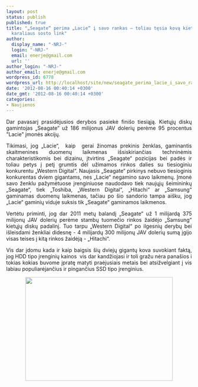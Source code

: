 ```yaml
---
layout: post
status: publish
published: true
title: "„Seagate“ perima „Lacie“ į savo rankas – toliau tęsia kovą kietųjų diskų rinkos
  karaliaus sosto link"
author:
  display_name: "-NRJ-"
  login: "-NRJ-"
  email: enerje@gmail.com
  url: ''
author_login: "-NRJ-"
author_email: enerje@gmail.com
wordpress_id: 6778
wordpress_url: http://localhost/site/new/seagate_perima_lacie_i_savo_rankas__toliau_tesia_kova_kietuju_disku_rinkos_karaliaus_sosto_link/
date: '2012-08-16 00:40:14 +0300'
date_gmt: '2012-08-16 00:40:14 +0300'
categories:
- Naujienos
---
```

<p style="text-align: justify">
	Dar pavasarį prasidėjusios derybos pasiekė fini&scaron;o tiesiąją. Kietųjų diskų gamintojas &bdquo;Seagate&ldquo; už 186 milijonus JAV dolerių perėme 95 procentus &quot;Lacie&quot; įmonės akcijų.</p>
<p style="text-align: justify">
	Tikimasi, jog &bdquo;Lacie&ldquo;,&nbsp; kaip &nbsp;gerai žinomas prekinis ženklas, gaminantis skaitmenines duomenų laikmenas i&scaron;siskiriančias techninėmis charakteristikomis bei dizainu, įtvirtins &bdquo;Seagate&ldquo; pozicijas bei padės ir toliau petys į petį grumtis dėl užimamos rinkos dalies su tiesioginiu konkurentu &bdquo;Western Digital&ldquo;. Naujasis &bdquo;Seagate&ldquo; pirkinys nebuvo tiesioginis konkurentas dviem gigantams, nes &bdquo;Lacie&ldquo; negamino savo laikmenų. Įmonė savo ženklu pažymėtuose įrenginiuose naudodavo tiek naujųjų &scaron;eimininkų &bdquo;Seagate&ldquo;, tiek &bdquo;Toshiba, &bdquo;Western Digital&ldquo;, &bdquo;Hitachi&ldquo; ar &bdquo;Samsung&ldquo; gaminamas duomenų laikmenas, tačiau po &scaron;io sandorio tampa ai&scaron;ku, jog &bdquo;Lacie&ldquo; gaminių viduje suksis tik &bdquo;Seagate&ldquo; gaminamos laikmenos.</p>
<p style="text-align: justify">
	Vertėtu priminti, jog dar 2011 metų balandį &bdquo;Seagate&ldquo; už 1 milijardą 375 milijonų JAV dolerių perėme stambų tuomečio rinkos žaidėjo &bdquo;Samsung&ldquo; kietųjų diskų padalinį. Tuo tarpu &bdquo;Western Digital&ldquo; po ilgesnių derybų bei i&scaron;leisdami ženkliai didesnę - 4 milijardų 300 milijonų JAV dolerių sumą įgijo visas teises į kitą rinkos žaidėją - &bdquo;Hitachi&ldquo;.</p>
<p style="text-align: justify">
	Vis dar įdomu kada ir&nbsp;kaip baigsis &scaron;ių dviejų gigantų kova suvokiant faktą, jog HDD tipo įrenginių kainos &nbsp;vis dar kandžiojasi ir toli gražu nėra pana&scaron;ios i tokias kokias buvome įpratę matyti praėjusiais metais bei atsižvelgiant į vis labiau populiarėjančius ir pingančius SSD tipo įrenginius.</p>
<p style="text-align: center;">
	<img alt="" src="http://technews.lt/userfiles/seagate_lacie_pucchase.jpg" style="width: 400px; height: 281px" /></p>
